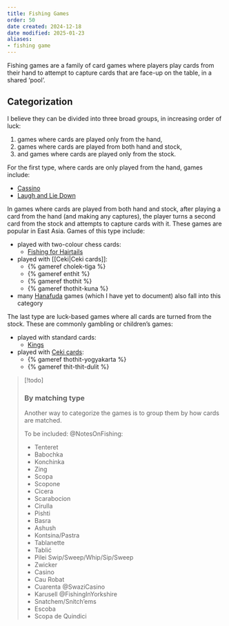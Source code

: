 ```yaml
---
title: Fishing Games
order: 50
date created: 2024-12-18
date modified: 2025-01-23
aliases: 
- fishing game
---
```


Fishing games are a family of card games where players play cards from their hand to attempt to capture cards that are face-up on the table, in a shared ‘pool’.

## Categorization

I believe they can be divided into three broad groups, in increasing order of luck:

1. games where cards are played only from the hand,
2. games where cards are played from both hand and stock,
3. and games where cards are played only from the stock.

For the first type, where cards are only played from the hand, games include:

- [Cassino](games/cassino/cassino.md)
- [Laugh and Lie Down](games/laugh-and-lie-down/laugh-and-lie-down.md)

In games where cards are played from both hand and stock, after playing a card from the hand (and making any captures), the player turns a second card from the stock and attempts to capture cards with it. These games are popular in East Asia. Games of this type include:

- played with two-colour chess cards: 
    - [Fishing for Hairtails](games/fishing-for-hairtails/fishing-for-hairtails.md)
- played with [[Ceki|Ceki cards]]:
    - {% gameref cholek-tiga %}
    - {% gameref enthit %}
    - {% gameref thothit %}
    - {% gameref thothit-kuna %}
- many [Hanafuda](articles/cards/japan/hanafuda/hanafuda.md) games (which I have yet to document) also fall into this category

The last type are luck-based games where all cards are turned from the stock.  These are commonly gambling or children’s games:

- played with standard cards:
    - [Kings](games/kings/kings.md)
- played with [Ceki cards](articles/cards/ceki/ceki.md):
    - {% gameref thothit-yogyakarta %}
    - {% gameref thit-thit-dulit %}

>[!todo]
>
>### By matching type
>
> Another way to categorize the games is to group them by how cards are matched.
> 
> To be included:
> @NotesOnFishing:
> - Tenteret
> - Babochka
> - Konchinka
> - Zing
> - Scopa
> - Scopone
> - Cicera
> - Scarabocion
> - Cirulla
> - Pishti
> - Basra
> - Ashush
> - Kontsina/Pastra
> - Tablanette
> - Tablić
> - Pilei Swip/Sweep/Whip/Sip/Sweep
> - Zwicker
> - Casino
> - Cau Robat
> - Cuarenta
> @SwaziCasino
> - Karusell
> @FishingInYorkshire
> - Snatchem/Snitch’ems
> - Escoba
> - Scopa de Quindici
